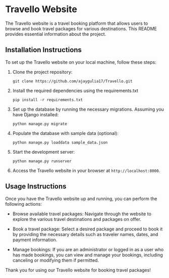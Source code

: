 # Travello Website

The Travello website is a travel booking platform that allows users to browse and book travel packages for various destinations. This README provides essential information about the project.

## Installation Instructions

To set up the Travello website on your local machine, follow these steps:

1. Clone the project repository:
   ```
   git clone https://github.com/ajaygulia17/Travello.git
   ```

2. Install the required dependencies using the requirements.txt
   ```
   pip install -r requirements.txt
   ```

3. Set up the database by running the necessary migrations. Assuming you have Django installed:
   ```
   python manage.py migrate
   ```

4. Populate the database with sample data (optional):
   ```
   python manage.py loaddata sample_data.json
   ```

5. Start the development server:
   ```
   python manage.py runserver
   ```

6. Access the Travello website in your browser at `http://localhost:8000`.

## Usage Instructions

Once you have the Travello website up and running, you can perform the following actions:

- Browse available travel packages: Navigate through the website to explore the various travel destinations and packages on offer.

- Book a travel package: Select a desired package and proceed to book it by providing the necessary details such as traveler names, dates, and payment information.

- Manage bookings: If you are an administrator or logged in as a user who has made bookings, you can view and manage your bookings, including canceling or modifying them if permitted.


Thank you for using our Travello website for booking travel packages!
